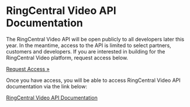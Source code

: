 # RingCentral Video API Documentation

The RingCentral Video API will be open publicly to all developers later this year. In the meantime, access to the API is limited to select partners, customers and developers. If you are interested in building for the RingCentral Video platform, request access below. 

<a class="btn btn-primary btn-lg" href="https://forms.gle/CWbQx71JSTM4DrbJ8">Request Access &raquo;</a>

Once you have access, you will be able to access RingCentral Video API documentation via the link below:

<a class="btn btn-secondary" href="https://ringcentral-ringcentral-video-api-docs.readthedocs-hosted.com/en/latest/">RingCentral Video API Documentation</a>
